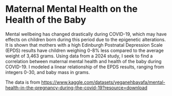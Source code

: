 # Maternal Mental Health on the Health of the Baby
Mental wellbeing has changed drastically during COVID-19, which may have effects on children born during this period due to the epigenetic alterations. It is shown that mothers with a high Edinburgh Postnatal Depression Scale (EPDS) results have children weighing 0-8% less compared to the average weight of 3,463 grams. Using data from a 2024 study, I seek to find a correlation between maternal mental health and health of the baby during COVID-19. I modeled a linear relationship of the EPDS results, ranging from integers 0-30, and baby mass in grams. 

The data is from https://www.kaggle.com/datasets/yeganehbavafa/mental-health-in-the-pregnancy-during-the-covid-19?resource=download
